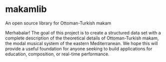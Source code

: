 makamlib
========

An open source library for Ottoman-Turkish makam

Merhabalar! 
The goal of this project is to create a structured data set with a complete description of the theoretical details of Ottoman-Turkish makam, the modal musical system of the eastern Mediterranean. We hope this will provide a useful foundation for anyone seeking to build applications for education, composition, or real-time performance.


